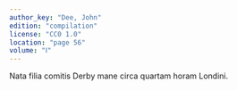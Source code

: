 ```yaml
---
author_key: "Dee, John"
edition: "compilation"
license: "CC0 1.0"
location: "page 56"
volume: "Ⅰ"
---
```

Nata filia comitis Derby mane circa quartam horam Londini.
